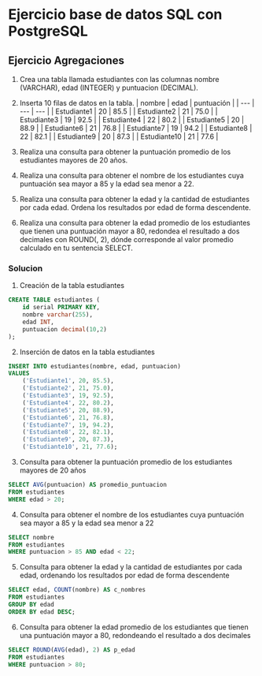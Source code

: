 # Ejercicio base de datos SQL con PostgreSQL
## Ejercicio Agregaciones 

1. Crea una tabla llamada estudiantes con las columnas nombre (VARCHAR), edad (INTEGER) y puntuacion (DECIMAL).

2. Inserta 10 filas de datos en la tabla.
| nombre | edad | puntuación |
| --- | --- | --- |
| Estudiante1 | 20 | 85.5 |
| Estudiante2 | 21 | 75.0 |
| Estudiante3 | 19 | 92.5 |
| Estudiante4 | 22 | 80.2 |
| Estudiante5 | 20 | 88.9 |
| Estudiante6 | 21 | 76.8 |
| Estudiante7 | 19 | 94.2 |
| Estudiante8 | 22 | 82.1 |
| Estudiante9 | 20 | 87.3 |
| Estudiante10 | 21 | 77.6 |

3. Realiza una consulta para obtener la puntuación promedio de los estudiantes mayores de 20 años.

4. Realiza una consulta para obtener el nombre de los estudiantes cuya puntuación sea mayor a 85 y la edad sea menor a 22.

5. Realiza una consulta para obtener la edad y la cantidad de estudiantes por cada edad. Ordena los resultados por edad de forma descendente.

6. Realiza una consulta para obtener la edad promedio de los estudiantes que tienen una puntuación mayor a 80, redondea el resultado a dos decimales con ROUND(<promedio>, 2), dónde <promedio> corresponde al valor promedio calculado en tu sentencia SELECT.

### Solucion
1. Creación de la tabla estudiantes
```sql
CREATE TABLE estudiantes (
    id serial PRIMARY KEY,
    nombre varchar(255),
    edad INT,
    puntuacion decimal(10,2)
);
```

2. Inserción de datos en la tabla estudiantes
```sql
INSERT INTO estudiantes(nombre, edad, puntuacion)
VALUES 
    ('Estudiante1', 20, 85.5),
    ('Estudiante2', 21, 75.0),
    ('Estudiante3', 19, 92.5),
    ('Estudiante4', 22, 80.2),
    ('Estudiante5', 20, 88.9),
    ('Estudiante6', 21, 76.8),
    ('Estudiante7', 19, 94.2),
    ('Estudiante8', 22, 82.1),
    ('Estudiante9', 20, 87.3),
    ('Estudiante10', 21, 77.6);
```

3. Consulta para obtener la puntuación promedio de los estudiantes mayores de 20 años
```sql
SELECT AVG(puntuacion) AS promedio_puntuacion
FROM estudiantes
WHERE edad > 20;
```

4. Consulta para obtener el nombre de los estudiantes cuya puntuación sea mayor a 85 y la edad sea menor a 22
```sql
SELECT nombre 
FROM estudiantes
WHERE puntuacion > 85 AND edad < 22;
```

5. Consulta para obtener la edad y la cantidad de estudiantes por cada edad, ordenando los resultados por edad de forma descendente
```sql
SELECT edad, COUNT(nombre) AS c_nombres
FROM estudiantes
GROUP BY edad 
ORDER BY edad DESC;
```
6. Consulta para obtener la edad promedio de los estudiantes que tienen una puntuación mayor a 80, redondeando el resultado a dos decimales
```sql
SELECT ROUND(AVG(edad), 2) AS p_edad
FROM estudiantes
WHERE puntuacion > 80;
```